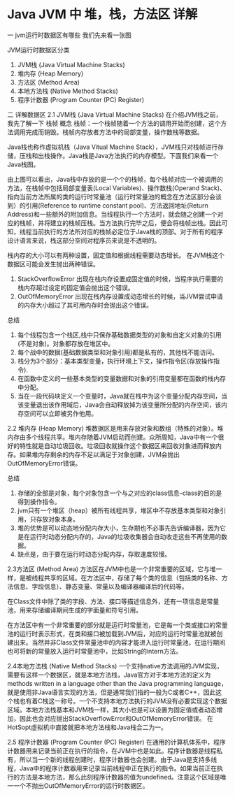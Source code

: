 # Java JVM 中 堆，栈，方法区 详解

一 jvm运行时数据区有哪些
我们先来看一张图

JVM运行时数据区分类
1. JVM栈 (Java Virtual Machine Stacks)
2. 堆内存 (Heap Memory)
3. 方法区 (Method Area)
4. 本地方法栈 (Native Method Stacks)
5. 程序计数器 (Program Counter (PC) Register)

二 详解数据区
2.1 JVM栈 (Java Virtual Machine Stacks)
在介绍JVM栈之前，我先了解一下 栈帧 概念
栈帧：一个栈帧随着一个方法的调用开始而创建，这个方法调用完成而销毁。栈帧内存放者方法中的局部变量，操作数栈等数据。

Java栈也称作虚拟机栈（Java Vitual Machine Stack），JVM栈只对栈帧进行存储，压栈和出栈操作。Java栈是Java方法执行的内存模型。下面我们来看一个Java栈图。



由上图可以看出，Java栈中存放的是一个个的栈帧，每个栈帧对应一个被调用的方法，在栈帧中包括局部变量表(Local Variables)、操作数栈(Operand Stack)、指向当前方法所属的类的运行时常量池（运行时常量池的概念在方法区部分会谈到）的引用(Reference to runtime constant pool)、方法返回地址(Return Address)和一些额外的附加信息。当线程执行一个方法时，就会随之创建一个对应的栈帧，并将建立的栈帧压栈。当方法执行完毕之后，便会将栈帧出栈。因此可知，线程当前执行的方法所对应的栈帧必定位于Java栈的顶部。对于所有的程序设计语言来说，栈这部分空间对程序员来说是不透明的。

栈内存的大小可以有两种设置，固定值和根据线程需要动态增长。
在JVM栈这个数据区可能会发生抛出两种错误。
1. StackOverflowError 出现在栈内存设置成固定值的时候，当程序执行需要的栈内存超过设定的固定值会抛出这个错误。
2. OutOfMemoryError 出现在栈内存设置成动态增长的时候，当JVM尝试申请的内存大小超过了其可用内存时会抛出这个错误。

总结
1. 每个线程包含一个栈区,栈中只保存基础数据类型的对象和自定义对象的引用(不是对象)。对象都存放在堆区中。
2. 每个战中的数据(基础数据类型和对象引用)都是私有的，其他栈不能访问。
3. 栈分为3个部分：基本类型变量，执行环境上下文，操作指令区(存放操作指令).
4. 在函数中定义的一些基本类型的变量数据和对象的引用变量都在函数的栈内存中分配。
5. 当在一段代码块定义一个变量时，Java就在栈中为这个变量分配内存空间，当该变量退出该作用域后，Java会自动释放掉为该变量所分配的内存空间，该内存空间可以立即被另作他用。

2.2 堆内存 (Heap Memory)
堆数据区是用来存放对象和数组（特殊的对象）。堆内存由多个线程共享。堆内存随着JVM启动而创建。众所周知，Java中有一个很好的特性就是自动垃圾回收。垃圾回收就操作这个数据区来回收对象进而释放内存。如果堆内存剩余的内存不足以满足于对象创建，JVM会抛出OutOfMemoryError错误。

总结
1. 存储的全部是对象，每个对象包含一个与之对应的class信息–class的目的是得到操作指令。
2. jvm只有一个堆区（heap）被所有线程共享，堆区中不存放基本类型和对象引用，只存放对象本身。
3. 堆的优势是可以动态地分配内存大小，生存期也不必事先告诉编译器，因为它是在运行时动态分配内存的，Java的垃圾收集器会自动收走这些不再使用的数据。
4. 缺点是，由于要在运行时动态分配内存，存取速度较慢。

2.3方法区 (Method Area)
方法区在JVM中也是一个非常重要的区域，它与堆一样，是被线程共享的区域。在方法区中，存储了每个类的信息（包括类的名称、方法信息、字段信息）、静态变量、常量以及编译器编译后的代码等。

在Class文件中除了类的字段、方法、接口等描述信息外，还有一项信息是常量池，用来存储编译期间生成的字面量和符号引用。

在方法区中有一个非常重要的部分就是运行时常量池，它是每一个类或接口的常量池的运行时表示形式，在类和接口被加载到JVM后，对应的运行时常量池就被创建出来。当然并非Class文件常量池中的内容才能进入运行时常量池，在运行期间也可将新的常量放入运行时常量池中，比如String的intern方法。

2.4本地方法栈 (Native Method Stacks)
一个支持native方法调用的JVM实现，需要有这样一个数据区，就是本地方法栈，Java官方对于本地方法的定义为methods written in a language other than the Java programming language，就是使用非Java语言实现的方法，但是通常我们指的一般为C或者C++，因此这个栈也有着C栈这一称号。一个不支持本地方法执行的JVM没有必要实现这个数据区域。本地方法栈基本和JVM栈一样，其大小也是可以设置为固定值或者动态增加，因此也会对应抛出StackOverflowError和OutOfMemoryError错误。
在HotSopt虚拟机中直接就把本地方法栈和Java栈合二为一。

2.5 程序计数器 (Program Counter (PC) Register)
在通用的计算机体系中，程序计数器用来记录当前正在执行的指令，在JVM中也是如此。程序计数器是线程私有，所以当一个新的线程创建时，程序计数器也会创建。由于Java是支持多线程，Java中的程序计数器用来记录当前线程中正在执行的指令。如果当前正在执行的方法是本地方法，那么此刻程序计数器的值为undefined。注意这个区域是唯一一个不抛出OutOfMemoryError的运行时数据区。
